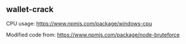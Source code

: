 ## wallet-crack

CPU usage: https://www.npmjs.com/package/windows-cpu

Modified code from: https://www.npmjs.com/package/node-bruteforce
